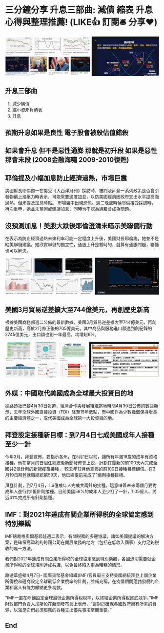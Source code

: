 # 三分鐘分享 升息三部曲: 減債 縮表 升息 心得與整理推薦! (LIKE👍 訂閱🛎 分享❤️)

![f1](https://github.com/HCH1/blog/blob/master/fig/stock5a.JPG)

## 升息三部曲
1. 減少購債 
2. 縮小資產負債表
3. 升息

## 預期升息如果是良性 電子股會被殺估值錯殺 

## 如果會升息 但不是惡性通膨 那就是初升段 如果是惡性 那會末段 (2008金融海嘯 2009-2010復甦)


## 耶倫提及小幅加息防止經濟過熱，市場巨震

美國財長耶倫週一在接受《大西洋月刊》採訪時，被問及拜登一系列政策是否會引發物價上漲壓力時表示，可能需要適度加息，以防美國經濟因政府支出水平提高而過熱，但未提及加息時點。
市場盤中出現恐慌。週二晚些時候耶倫接受採訪時，再次重申，她並未預測或建議加息，同時也不認為通脹會成為問題。

## 沒預測加息！美股大跌後耶倫澄清未暗示美聯儲行動

在表示為防止經濟過熱未來利率可能一定程度上升後，美國財長耶倫説，她並不是給美聯儲建議，她欣賞聯儲的獨立性，通脹上升是暫時的，就算有通脹問題，聯儲也可以解決。


![f2](https://github.com/HCH1/blog/blob/master/fig/stock5b.JPG)

## 美國3月貿易逆差擴大至744億美元，再創歷史新高

根據美國商務部週二公佈的最新數據，美國3月貿易逆差擴大至744億美元，再創歷史新高，高於2月修正後的705億美元。其中商品與服務進口額達到創紀錄的2745億美元，出口額也創一年最高，均增超6%。


![f3](https://github.com/HCH1/blog/blob/master/fig/stock5c.JPG)

## 外媒：中國取代美國成為全球最大投資目的地

據路透社巴黎4月30日報道，經濟合作與發展組織當地時間4月30日公佈的數據顯示，去年全球外國直接投資（FDI）降至15年低點，而中國作為少數幾個保持增長的主要經濟體之一，取代美國成為全球第一大投資目的地。


## 拜登設定接種新目標：到7月4日七成美國成年人接種至少一針

今年3月，拜登宣佈，要指示各州，在5月1日以前，讓所有年滿18歲的成年有資格接種。他在當月的首個任總統後新聞發佈會上説，計劃在履新的前100天內完成全國共2億針劑的新冠疫苗接種，
較去年12月他宣佈的前100日接種目標翻倍。在3月19日拜登就職總統第59天，他已經提前完成了1億劑接種目標。

拜登計劃，到7月4日，1.6億成年人完成共兩針的接種。這意味着未來兩個月要對成年人進行約1億針劑接種。目前美國56%的成年人至少打了一針，1.05億人、將近41%完成所有針劑接種。


## IMF：對2021年達成有關企業所得税的全球協定感到特別樂觀

IMF總裁格奧爾基耶娃週二表示，有關税務的多邊協議，諸如美國提議的解決方案，是確保高盈利的跨國公司在開展業務的地方（包括在低收入國家）支付足夠税收的唯一方法。

我們對2021年達成有關企業所得税的全球協定感到特別樂觀，各國迫切需要就企業所得税的全球規則達成共識，以免最終陷入更為糟糕的情形。

路透華盛頓4月7日- 國際貨幣基金組織(IMF)官員周三支持美國總統拜登上調企業所得稅和磋商設定全球最低企業稅率的計劃，並補充稱，在疫情期間蓬勃發展的企業和富人有能力繳納更多稅款。

“IMF一直在呼籲設定全球最低企業所得稅稅率，以終結企業所得稅逐底競爭，”IMF財政部門負責人加斯帕在新聞發布會上表示，“這對於確保各國政府擁有所需的資源，以滿足它們必須服務的各種支出優先事項至關重要。”

## End
